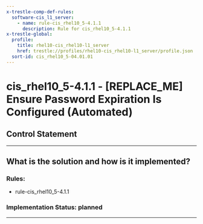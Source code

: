 ```yaml
---
x-trestle-comp-def-rules:
  software-cis_l1_server:
    - name: rule-cis_rhel10_5-4.1.1
      description: Rule for cis_rhel10_5-4.1.1
x-trestle-global:
  profile:
    title: rhel10-cis_rhel10-l1_server
    href: trestle://profiles/rhel10-cis_rhel10-l1_server/profile.json
  sort-id: cis_rhel10_5-04.01.01
---
```


# cis_rhel10_5-4.1.1 - \[REPLACE_ME\] Ensure Password Expiration Is Configured (Automated)

## Control Statement

______________________________________________________________________

## What is the solution and how is it implemented?

<!-- For implementation status enter one of: implemented, partial, planned, alternative, not-applicable -->

<!-- Note that the list of rules under ### Rules: is read-only and changes will not be captured after assembly to JSON -->

<!-- Add control implementation description here for control: cis_rhel10_5-4.1.1 -->

### Rules:

  - rule-cis_rhel10_5-4.1.1

### Implementation Status: planned

______________________________________________________________________
